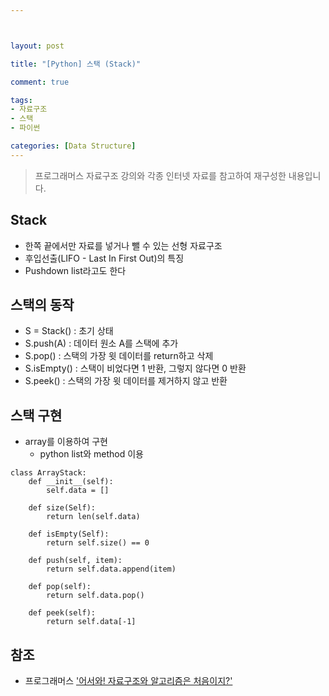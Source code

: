 ```yaml
---



layout: post

title: "[Python] 스택 (Stack)"

comment: true

tags:
- 자료구조
- 스택
- 파이썬

categories: [Data Structure]
---
```

> 프로그래머스 자료구조 강의와 각종 인터넷 자료를 참고하여 재구성한 내용입니다.

## Stack
- 한쪽 끝에서만 자료를 넣거나 뺄 수 있는 선형 자료구조
- 후입선출(LIFO - Last In First Out)의 특징
- Pushdown list라고도 한다

## 스택의 동작
- S = Stack() : 초기 상태
- S.push(A) : 데이터 원소 A를 스택에 추가
- S.pop() : 스택의 가장 윗 데이터를 return하고 삭제
- S.isEmpty() : 스택이 비었다면 1 반환, 그렇지 않다면 0 반환
- S.peek() : 스택의 가장 윗 데이터를 제거하지 않고 반환

## 스택 구현
- array를 이용하여 구현
	- python list와 method 이용

```
class ArrayStack:
	def __init__(self):
    	self.data = []

    def size(Self):
    	return len(self.data)

    def isEmpty(Self):
    	return self.size() == 0

	def push(self, item):
    	return self.data.append(item)

    def pop(self):
    	return self.data.pop()

    def peek(self):
    	return self.data[-1]
```


## 참조
- 프로그래머스 ['어서와! 자료구조와 알고리즘은 처음이지?'](https://programmers.co.kr/learn/courses/57)
